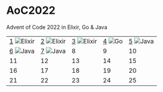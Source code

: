 # AoC2022
Advent of Code 2022 in Elixir, Go & Java

[day01]: https://github.com/riberr/AoC2022/tree/main/day01
[day02]: https://github.com/riberr/AoC2022/tree/main/day02
[day03]: https://github.com/riberr/AoC2022/tree/main/day03
[day04]: https://github.com/riberr/AoC2022/tree/main/day04
[day05]: https://github.com/riberr/AoC2022/tree/main/day05
[day06]: https://github.com/riberr/AoC2022/tree/main/day06
[day07]: https://github.com/riberr/AoC2022/tree/main/day07


|                   |                   |                   |                   |                   |
|-------------------|-------------------|-------------------|-------------------|-------------------|
| [1](day01) ![Elixir](https://img.shields.io/badge/elixir-%234B275F.svg?style=for-the-badge&logo=elixir&logoColor=white) | [2](day02) ![Elixir](https://img.shields.io/badge/elixir-%234B275F.svg?style=for-the-badge&logo=elixir&logoColor=white) | [3](day03) ![Elixir](https://img.shields.io/badge/elixir-%234B275F.svg?style=for-the-badge&logo=elixir&logoColor=white) | [4](day04) ![Go](https://img.shields.io/badge/go-%2300ADD8.svg?style=for-the-badge&logo=go&logoColor=white) | [5](day05) ![Java](https://img.shields.io/badge/java-%23ED8B00.svg?style=for-the-badge&logo=openjdk&logoColor=white) |
| [6](day06) ![Java](https://img.shields.io/badge/java-%23ED8B00.svg?style=for-the-badge&logo=openjdk&logoColor=white) | [7](day07) ![Java](https://img.shields.io/badge/java-%23ED8B00.svg?style=for-the-badge&logo=openjdk&logoColor=white) | 8 | 9 | 10  |
| 11 | 12 | 13 | 14 | 15 |
| 16 | 17 | 18 | 19 | 20 |
| 21 | 22 | 23 | 24 | 25 |
